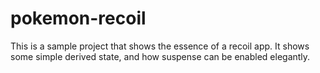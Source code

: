 # pokemon-recoil

This is a sample project that shows the essence of a recoil app.  It shows some simple derived state, and how suspense can be enabled elegantly.

